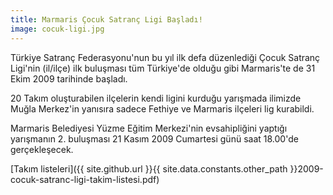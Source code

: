 ```yaml
---
title: Marmaris Çocuk Satranç Ligi Başladı!
image: cocuk-ligi.jpg
---
```


Türkiye Satranç Federasyonu'nun bu yıl ilk defa düzenlediği Çocuk Satranç Ligi'nin (il/ilçe) ilk buluşması tüm Türkiye'de olduğu gibi Marmaris'te de 31 Ekim 2009 tarihinde başladı.

20 Takım oluşturabilen ilçelerin kendi ligini kurduğu yarışmada ilimizde Muğla Merkez'in yanısıra sadece Fethiye ve Marmaris ilçeleri lig kurabildi.

Marmaris Belediyesi Yüzme Eğitim Merkezi'nin evsahipliğini yaptığı yarışmanın 2. buluşması 21 Kasım 2009 Cumartesi günü saat 18.00'de gerçekleşecek.


[Takım listeleri]({{ site.github.url }}{{ site.data.constants.other_path }}2009-cocuk-satranc-ligi-takim-listesi.pdf)
